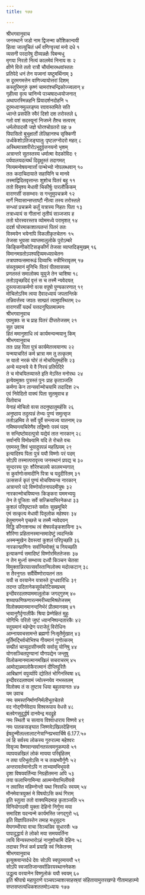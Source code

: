 ```yaml
---
title: १७७

---
```

श्रीभगवानुवाच  
जनस्थाने जडो नाम द्विजन्मा कौशिकान्वयी  
हित्वा जात्युचितं धर्मं वणिग्वृत्त्यां मनो दधे १  
व्यसनी परदारेषु दीव्यन्नक्षैः पिबन्मधु  
मृगया निरतो नित्यं कालमेवं निनाय सः २  
क्षीणे वित्ते ततो रात्रौ चौर्यामारब्धवांस्ततः  
प्रतिपेदे धनं तेन यज्वनां यष्टुमर्थिनाम् ३  
स दूरमगमत्तेन वाणिज्यायोत्तरां दिशम्  
कस्तूरिमगुरुं कृष्णं चामरांश्चन्द्रिकोज्ज्वलान् ४  
गृहीत्वा वृत्य चानिन्ये पञ्चषादध्वयोजनात्  
अथापरस्मिन्नहनि प्रियादर्शनदोहनि ५  
दूरमध्वानमुल्लङ्घ्य रवावस्तमिते सति  
ध्वान्ते प्रसर्पति स्वैरं दिशो दश तरोस्तले ६  
गतो वशं सदस्यूनां निजघ्ने तैश्च सत्वरम्  
धर्मलोपादसौ जज्ञे घोरश्चोग्रतरो ग्रहः ७  
पिपासितो बुभुक्षार्तो लेलिहानश्च सृक्किणी  
उर्ध्वकेशोऽतिजङ्घालुः पृष्टलग्नोदरो महत् ८  
अस्थिमात्रशरीरोऽभूद्दुर्वृत्तनयनो भृशम्  
अत्रान्तरे सुतस्तस्य धर्मात्मा वेदकोविदः ९  
पर्यपालयदत्यर्थं दिदृक्षुस्तं तदागमत्  
नित्यमन्वेषयन्वार्त्तां पान्थेभ्यो नोपलब्धवान् १०  
ततः कदाचिदायाते सहायिनि च मानवे  
तस्माद्विदितवृत्तान्तः शुशोच पितरं बहु ११  
ततो विमृश्य मेधावी चिकीर्षुः पारलौकिकम्  
वाराणसीं ससम्भारः स गन्तुमुपचक्रमे १२  
मार्गे निवासान्सप्ताष्टौ नीत्वा तस्य तरोस्तले  
सन्ध्यां प्रचक्रमे कर्तुं यत्रास्य निहतः पिता १३  
तत्राध्यायं स गीतानां तृतीयं सञ्जजाप ह  
ततो घोरस्वरस्तत्र व्योममध्ये परामृशत् १४  
ददर्श घोरमाकाशात्पतन्तं पितरं ततः  
विस्मयेन भयेनापि विकलीकृतचेतनः १५  
तेजसा भूयसा व्याप्तमालुलोके पुरोऽम्बरे  
किङ्किणीकोटिसङ्कीर्णं तेजसा व्याप्तदिङ्मुखम् १६  
विमानमग्रतोऽपश्यद्दिव्यमध्यग्रचेतनः  
तत्रापश्यत्समारूढं दिव्याभिः स्त्रीभिरावृतम् १७  
संस्तूयमानं मुनिभिः पितरं पीतवाससम्  
प्रणतस्तं समालोक्य युयुजे तेन चाशिषा १८  
ततोऽपृच्छदिदं वृत्तं स च तस्मै न्यवेदयत्  
दुस्त्यजात्कर्मणो वत्स वपुषो पुण्यकारणात् १९  
मोचितोऽस्मि त्वया दैवादध्यायं जपतान्तिके  
तन्निवर्त्तस्व जपतः साम्प्रतं त्वामुपस्थितम् २०  
वाराणसीं यदर्थं यत्तदनुष्ठितमात्मनः  
श्रीभगवानुवाच  
एवमुक्तः स च प्राह पितरं दीप्ततेजसम् २१  
सुत उवाच  
हितं ममानुशाधि त्वं कार्यमन्यन्मयानु किम्  
श्रीभगवानुवाच  
ततः प्राह पिता पुत्रं कार्यमेतत्त्वयानघ २२  
यन्मयाचरितं कर्म भ्रात्रा मम तु तत्कृतम्  
स यातो नरकं घोरं तं मोचयितुमर्हसि २३  
अन्ये मदन्वये ये वै निरयं प्रतिपेदिरे  
ते च मोचयितव्यास्ते इति मेऽस्ति मनोरथः २४  
इत्येवमुक्तः पुत्रस्तं पुनः प्राह कृताञ्जलि  
कर्मणा केन तान्सर्वान्मोचयामि तदादिश २५  
एवं निवेदितो वाक्यं पिता सुतमुवाच ह  
पितोवाच  
येनाहं मोचितो वत्स तदनुष्ठातुमर्हसि २६  
अनुष्ठाय तदुत्पन्नं तेभ्यः पुण्यं समुत्सृज  
ततोऽहमिव ते सर्वे पूर्वे सन्त्यज्य यातनाम् २७  
गमिष्यन्त्यचिरेणैव तद्विष्णोः परमं पदम्  
स सन्दिष्टोवदत्पुत्रो यद्येवं तात नारकान् २८  
सर्वानपि विमोक्ष्यामि यदि ते रोचते वचः  
एवमस्तु शिवं भूयादुपपन्नं महत्प्रियम् २९  
इत्यादिश्य पिता पुत्रं ययौ विष्णोः परं पदम्  
सोऽपि तस्मात्परावृत्त्य जनस्थानं प्रपद्य च ३०  
सुन्दरस्य पुरः शौरेश्चालये कालमभ्यगात्  
स कुर्वाणोःसमादीनि पित्रा च यदुदीरितम् ३१  
उत्ससर्ज कृतं पुण्यं मोचयिष्यन्स नारकान्  
अत्रान्तरे पदे विष्णोर्यातनापदमीयुषः ३२  
नारकान्मोचयिष्यन्तः किङ्करा यममभ्ययुः  
तेन ते पूजिताः सर्वे सत्क्रियाभिरनेकधा ३३  
कुशलं परिपृष्टास्ते सर्वतः सुखमूचिरे  
एमं सत्कृत्य मेधावी पितृलोक महेश्वरः ३४  
हेतुमागमने पृच्छत्ते च तस्मै न्यवेदयन्  
विद्धि कीनाशनाथ त्वं शेषपर्यङ्कशायिना ३५  
शौरिणा प्रहितानस्मान्समादेष्टुं त्वदन्तिके  
अस्मन्मुखेन देवस्त्वां कुशलं परिपृच्छति ३६  
नारकान्प्राणिनः सर्वान्विमोक्तुं च नियच्छति  
इत्याकर्ण्य समादिष्टं विष्णोरमिततेजसः ३७  
न तेन मूर्ध्ना सम्भाव्य दध्यौ किञ्चन चेतसा  
विमुक्तान्निरयात्सर्वांस्तान्विलोक्य मदोत्कटान् ३८  
स तैरनुगतः सर्वैर्विष्णोरायतनं ततः  
ययौ स वरयानेन यत्रास्ते दुग्धवारिधिः ३९  
तदन्त उदितानेकसूर्यकोटिसमप्रभम्  
इन्दीवरदलश्याममालुलोक जगद्गुरुम् ४०  
शय्याफणिफणारत्नमरीच्यामिश्रतेजसम्  
विलोक्यमानमानन्दनिर्भरं प्रीतमानसम् ४१  
भावानुगैर्दृगालीकैः श्रिया प्रेम्णेक्षितं मुहुः  
योगिभिः परितो जुष्टं ध्याननिष्पन्दतारकैः ४२  
स्तूयमानं महेन्द्रेण पराजेतुं विरोधिनः  
आम्नायवचसामन्ते ब्रह्मणो निःसृतैर्मुखात् ४३  
मूर्तिमद्भिर्वचोभिश्च गीयमानं गुणोत्करम्  
सम्प्रीतं चाप्युदासीनमपि सर्वासु योनिषु ४४  
योगसञ्चितपुण्यानां यौगपद्येन जन्तुषु  
विलोकमानमात्मानमखिलं सचराचरम् ४५  
आमोद्यन्नमालोकैरात्मानं दीप्तिपूरितैः  
आबिभ्राणं वपुर्व्यापि द्योतितं भोगिनस्विषा ४६  
इन्दीवरदलश्यामं ज्योत्स्नयेव नभस्तलम्  
विलोक्य तं स तुष्टाव धिया बहुलयानतः ४७  
यम उवाच  
नमः समस्तनिर्माणनिर्मलीभूतचेतसे  
वद नोद्गीर्णवेदाय विश्वरूपाय वेधसे ४८  
बलवेगसुदुर्द्धर्ष दानवेन्द्र मदद्रुहे  
नमः स्थितौ च सत्वाय विश्वाधाराय विष्णवे ४९  
नमः पातकसङ्घात जिष्णवेऽखिलदेहिनाम्  
ईषदुन्मीलल्लालाटनेत्राग्निप्रभवार्चिषे 6.177.५०  
त्वं हि सर्वस्य लोकस्य गुरुरात्मा महेश्वरः  
विसृज्य वैष्णवान्सर्वानतस्त्वमनुकम्पसे ५१  
व्यापयन्नखिलं लोकं मायया परिबृंहितम्  
न तया परिभूतोऽसि न च तत्प्रभवैर्गुणैः ५२  
अन्तरावर्तमानोऽपि न ताभ्यामभिभूयसे  
दृशा विषयवर्तिन्या निग्रहीतमना अपि ५३  
तया फलाभिगामिन्या आत्मन्येवाभिलीयसे  
न तवास्ति महिम्नोन्तो यथा निरवधिः स्वयम् ५४  
मौनमेवात्रयुक्तं मे विषयोऽसि कथं गिराम्  
इति स्तुत्वा ततो वाक्यमिदमाह कृताञ्जलि ५५  
विनियोगादमी युक्ता देहिनो निर्गुणा मया  
समादिश यदन्यन्मे कार्यमस्ति जगद्गुरो ५६  
इति विज्ञापितस्तेन तमाह मधुसूदनः  
मेघगम्भीरया वाचा सिञ्चन्निव सुधारसैः ५७  
पापादुद्धार्य ते लोको मया समयवर्तिना  
त्वयि विन्यस्तभारोऽहं नानुशोचामि देहिनः ५८  
तदाचर निजं कर्म प्रयाहि स्वं निकेतनम्  
श्रीभगवानुवाच  
इत्युक्त्वान्तर्दधे देवः सोऽपि स्वपुरमाययौ ५९  
सोऽपि स्वजातिजान्सर्वान्निरयस्थाननेकशः  
उद्धृत्य वरयानेन विष्णुलोकं ययौ स्वयम् ६०  
इति श्रीपाद्मे महापुराणे पञ्चपञ्चाशत्साहस्र्यां संहितायामुत्तरखण्डे गीतामाहात्म्ये सप्तसप्तत्यधिकशततमोऽध्यायः १७७